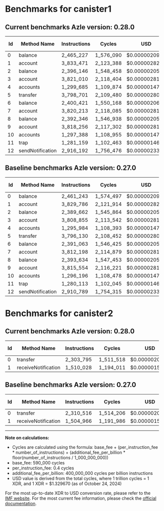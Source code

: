 # Benchmarks for canister1

## Current benchmarks Azle version: 0.28.0

| Id  | Method Name      | Instructions | Cycles    | USD           | USD/Million Calls | Change                            |
| --- | ---------------- | ------------ | --------- | ------------- | ----------------- | --------------------------------- |
| 0   | balance          | 2_465_227    | 1_576_090 | $0.0000020957 | $2.09             | <font color="red">+3_984</font>   |
| 1   | account          | 3_833_471    | 2_123_388 | $0.0000028234 | $2.82             | <font color="red">+3_685</font>   |
| 2   | balance          | 2_396_146    | 1_548_458 | $0.0000020589 | $2.05             | <font color="red">+6_484</font>   |
| 3   | account          | 3_821_010    | 2_118_404 | $0.0000028168 | $2.81             | <font color="red">+12_155</font>  |
| 4   | accounts         | 1_299_685    | 1_109_874 | $0.0000014758 | $1.47             | <font color="red">+3_701</font>   |
| 5   | transfer         | 3_798_701    | 2_109_480 | $0.0000028049 | $2.80             | <font color="red">+2_571</font>   |
| 6   | balance          | 2_400_421    | 1_550_168 | $0.0000020612 | $2.06             | <font color="red">+9_358</font>   |
| 7   | account          | 3_820_213    | 2_118_085 | $0.0000028164 | $2.81             | <font color="red">+8_015</font>   |
| 8   | balance          | 2_392_346    | 1_546_938 | $0.0000020569 | $2.05             | <font color="green">-1_288</font> |
| 9   | account          | 3_818_256    | 2_117_302 | $0.0000028153 | $2.81             | <font color="red">+2_702</font>   |
| 10  | accounts         | 1_297_388    | 1_108_955 | $0.0000014745 | $1.47             | <font color="red">+1_192</font>   |
| 11  | trap             | 1_281_159    | 1_102_463 | $0.0000014659 | $1.46             | <font color="red">+1_046</font>   |
| 12  | sendNotification | 2_916_192    | 1_756_476 | $0.0000023355 | $2.33             | <font color="red">+5_403</font>   |

## Baseline benchmarks Azle version: 0.27.0

| Id  | Method Name      | Instructions | Cycles    | USD           | USD/Million Calls |
| --- | ---------------- | ------------ | --------- | ------------- | ----------------- |
| 0   | balance          | 2_461_243    | 1_574_497 | $0.0000020936 | $2.09             |
| 1   | account          | 3_829_786    | 2_121_914 | $0.0000028214 | $2.82             |
| 2   | balance          | 2_389_662    | 1_545_864 | $0.0000020555 | $2.05             |
| 3   | account          | 3_808_855    | 2_113_542 | $0.0000028103 | $2.81             |
| 4   | accounts         | 1_295_984    | 1_108_393 | $0.0000014738 | $1.47             |
| 5   | transfer         | 3_796_130    | 2_108_452 | $0.0000028035 | $2.80             |
| 6   | balance          | 2_391_063    | 1_546_425 | $0.0000020562 | $2.05             |
| 7   | account          | 3_812_198    | 2_114_879 | $0.0000028121 | $2.81             |
| 8   | balance          | 2_393_634    | 1_547_453 | $0.0000020576 | $2.05             |
| 9   | account          | 3_815_554    | 2_116_221 | $0.0000028139 | $2.81             |
| 10  | accounts         | 1_296_196    | 1_108_478 | $0.0000014739 | $1.47             |
| 11  | trap             | 1_280_113    | 1_102_045 | $0.0000014654 | $1.46             |
| 12  | sendNotification | 2_910_789    | 1_754_315 | $0.0000023327 | $2.33             |

# Benchmarks for canister2

## Current benchmarks Azle version: 0.28.0

| Id  | Method Name         | Instructions | Cycles    | USD           | USD/Million Calls | Change                            |
| --- | ------------------- | ------------ | --------- | ------------- | ----------------- | --------------------------------- |
| 0   | transfer            | 2_303_795    | 1_511_518 | $0.0000020098 | $2.00             | <font color="green">-6_721</font> |
| 1   | receiveNotification | 1_510_028    | 1_194_011 | $0.0000015876 | $1.58             | <font color="red">+5_062</font>   |

## Baseline benchmarks Azle version: 0.27.0

| Id  | Method Name         | Instructions | Cycles    | USD           | USD/Million Calls |
| --- | ------------------- | ------------ | --------- | ------------- | ----------------- |
| 0   | transfer            | 2_310_516    | 1_514_206 | $0.0000020134 | $2.01             |
| 1   | receiveNotification | 1_504_966    | 1_191_986 | $0.0000015849 | $1.58             |

---

**Note on calculations:**

- Cycles are calculated using the formula: base_fee + (per_instruction_fee \* number_of_instructions) + (additional_fee_per_billion \* floor(number_of_instructions / 1_000_000_000))
- base_fee: 590_000 cycles
- per_instruction_fee: 0.4 cycles
- additional_fee_per_billion: 400_000_000 cycles per billion instructions
- USD value is derived from the total cycles, where 1 trillion cycles = 1 XDR, and 1 XDR = $1.329670 (as of October 24, 2024)

For the most up-to-date XDR to USD conversion rate, please refer to the [IMF website](https://www.imf.org/external/np/fin/data/rms_sdrv.aspx).
For the most current fee information, please check the [official documentation](https://internetcomputer.org/docs/current/developer-docs/gas-cost#execution).
